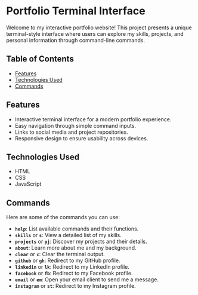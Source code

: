 # Portfolio Terminal Interface

Welcome to my interactive portfolio website! This project presents a unique terminal-style interface where users can explore my skills, projects, and personal information through command-line commands.

## Table of Contents
- [Features](#features)
- [Technologies Used](#technologies-used)
- [Commands](#commands)

## Features
- Interactive terminal interface for a modern portfolio experience.
- Easy navigation through simple command inputs.
- Links to social media and project repositories.
- Responsive design to ensure usability across devices.

## Technologies Used
- HTML
- CSS
- JavaScript

## Commands
Here are some of the commands you can use:

- **`help`**: List available commands and their functions.
- **`skills`** or **`s`**: View a detailed list of my skills.
- **`projects`** or **`pj`**: Discover my projects and their details.
- **`about`**: Learn more about me and my background.
- **`clear`** or **`c`**: Clear the terminal output.
- **`github`** or **`gh`**: Redirect to my GitHub profile.
- **`linkedin`** or **`lk`**: Redirect to my LinkedIn profile.
- **`facebook`** or **`fb`**: Redirect to my Facebook profile.
- **`email`** or **`em`**: Open your email client to send me a message.
- **`instagram`** or **`st`**: Redirect to my Instagram profile.


